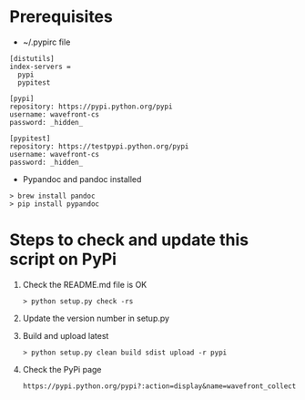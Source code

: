 # Prerequisites
- ~/.pypirc file
```
[distutils]
index-servers =
  pypi
  pypitest

[pypi]
repository: https://pypi.python.org/pypi
username: wavefront-cs
password: _hidden_

[pypitest]
repository: https://testpypi.python.org/pypi
username: wavefront-cs
password: _hidden_
```

- Pypandoc and pandoc installed
```
> brew install pandoc
> pip install pypandoc
```

# Steps to check and update this script on PyPi

1. Check the README.md file is OK

    ```
    > python setup.py check -rs
    ```

2. Update the version number in setup.py

3. Build and upload latest

    ```
    > python setup.py clean build sdist upload -r pypi
    ```

4. Check the PyPi page 

    ```
    https://pypi.python.org/pypi?:action=display&name=wavefront_collector&version=NEW_VERSION_HERE
    ```
